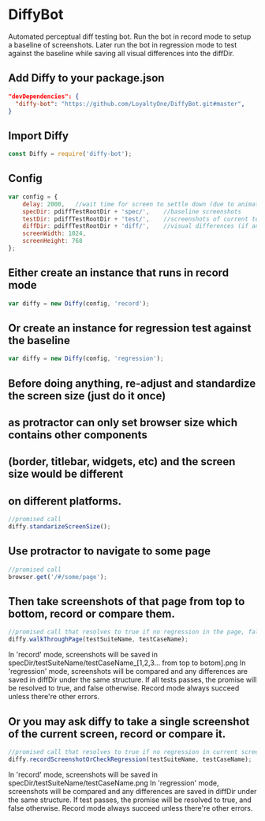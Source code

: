 # DiffyBot
Automated perceptual diff testing bot.
Run the bot in record mode to setup a baseline of screenshots.
Later run the bot in regression mode to test against the baseline
while saving all visual differences into the diffDir.

## Add Diffy to your package.json
```json
"devDependencies": {
  "diffy-bot": "https://github.com/LoyaltyOne/DiffyBot.git#master",
}
```

## Import Diffy
```javascript
const Diffy = require('diffy-bot');
```

## Config
```javascript
var config = {
    delay: 2000,   //wait time for screen to settle down (due to animation and scrolling)
    specDir: pdiffTestRootDir + 'spec/',    //baseline screenshots
    testDir: pdiffTestRootDir + 'test/',    //screenshots of current test
    diffDir: pdiffTestRootDir + 'diff/',    //visual differences (if any)
    screenWidth: 1024,
    screenHeight: 768
};
```

## Either create an instance that runs in record mode
```javascript
var diffy = new Diffy(config, 'record');
```

## Or create an instance for regression test against the baseline
```javascript
var diffy = new Diffy(config, 'regression');
```

## Before doing anything, re-adjust and standardize the screen size (just do it once)
## as protractor can only set browser size which contains other components
## (border, titlebar, widgets, etc) and the screen size would be different
## on different platforms.
```javascript
//promised call
diffy.standarizeScreenSize();
```

## Use protractor to navigate to some page
```javascript
//promised call
browser.get('/#/some/page');
```

## Then take screenshots of that page from top to bottom, record or compare them.
```javascript
//promised call that resolves to true if no regression in the page, false otherwise
diffy.walkThroughPage(testSuiteName, testCaseName);
```
In 'record' mode, screenshots will be saved in specDir/testSuiteName/testCaseName_[1,2,3... from top to botom].png
In 'regression' mode, screenshots will be compared and any differences are saved in diffDir under the same structure.
If all tests passes, the promise will be resolved to true, and false otherwise.
Record mode always succeed unless there're other errors.

## Or you may ask diffy to take a single screenshot of the current screen, record or compare it.
```javascript
//promised call that resolves to true if no regression in current screen, false otherwise
diffy.recordScreenshotOrCheckRegression(testSuiteName, testCaseName);
```
In 'record' mode, screenshots will be saved in specDir/testSuiteName/testCaseName.png
In 'regression' mode, screenshots will be compared and any differences are saved in diffDir under the same structure.
If test passes, the promise will be resolved to true, and false otherwise.
Record mode always succeed unless there're other errors.
